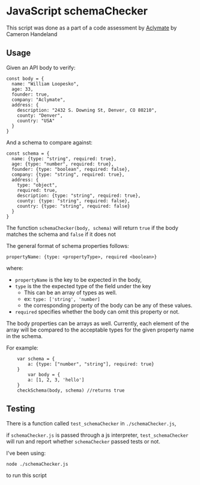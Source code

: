 # JavaScript schemaChecker

This script was done as a part of a code assessment by [Aclymate](https://aclymate.com/) by Cameron Handeland

## Usage
Given an API body to verify:
```
const body = {
  name: "William Loopesko",
  age: 33,
  founder: true,
  company: "Aclymate",
  address: {
    description: "2432 S. Downing St, Denver, CO 80210",
    county: "Denver",
    country: "USA"
  }
}
```
And a schema to compare against:
```
const schema = {
  name: {type: "string", required: true},
  age: {type: "number", required: true},
  founder: {type: "boolean", required: false},
  company: {type: "string", required: true},
  address: {
    type: "object", 
    required: true,
    description: {type: "string", required: true},
    county: {type: "string", required: false},
    country: {type: "string", required: false}
  }
}
```

The function `schemaChecker(body, schema)` will return `true` if the body matches the schema and `false` if it does not

The general format of schema properties follows:
```
propertyName: {type: <propertyType>, required <boolean>}
```
where:  
 * `propertyName` is the key to be expected in the body,  
 * `type` is the the expected type of the field under the key  
    * This can be an array of types as well.  
    * ex: `type: ['string', 'number]`  
    * the corresponding property of the body can be any of these values.
 * `required` specifies whether the body can omit this property or not.

The body properties can be arrays as well. Currently, each element of the array will be compared to the acceptable
types for the given property name in the schema.  

For example:
```
    var schema = {
        a: {type: ["number", "string"], required: true}
    }
        var body = {
        a: [1, 2, 3, 'hello']
    }
    checkSchema(body, schema) //returns true
```

## Testing
There is a function called `test_schemaChecker` in `./schemaChecker.js`,

if `schemaChecker.js` is passed through a js interpreter, `test_schemaChecker` will run and report whether `schemaChecker` passed tests or not.

I've been using:
```
node ./schemaChecker.js
```
to run this script